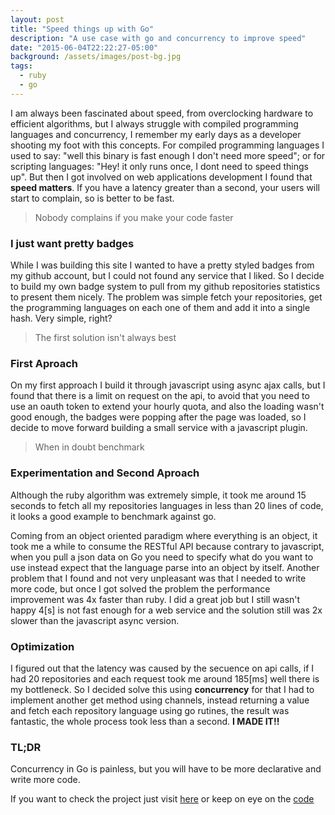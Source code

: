 ```yaml
---
layout: post
title: "Speed things up with Go"
description: "A use case with go and concurrency to improve speed"
date: "2015-06-04T22:22:27-05:00"
background: /assets/images/post-bg.jpg
tags:
  - ruby
  - go
---
```


I am always been fascinated about speed, from overclocking hardware to efficient algorithms, but I always struggle with compiled programming languages and concurrency, I remember my early days as a developer shooting my foot with this concepts. <!--more-->For compiled programming languages I used to say: "well this binary is fast enough I don't  need more speed"; or for scripting languages: "Hey! it only runs once, I dont need to speed things up". But then I got involved on web applications development I found that **speed matters**. If you have a latency greater than a second, your users will start to complain, so is better to be fast.

<blockquote class="blockquote-reverse">
  Nobody complains if you make your code faster
</blockquote>

### I just want pretty badges <i class='fa fa-trophy'></i>
While I was building this site I wanted to have a pretty styled badges from my github account, but I could not found any service that I liked. So I decide to build my own badge system to pull from my github repositories statistics to present them nicely. The problem was simple fetch your repositories, get the programming languages on each one of them and add it into a single hash. Very simple, right?

<blockquote class="blockquote-reverse">
  The first solution isn't always best
</blockquote>

### First Aproach
On my first approach I build it through javascript using async ajax calls, but I found that there is a limit on request on the api, to avoid that you need to use an oauth token to extend your hourly quota, and also the loading wasn't good enough, the badges were popping after the page was loaded, so I decide to move forward building a small service with a javascript plugin.

<blockquote class="blockquote-reverse">
  When in doubt benchmark
</blockquote>

### Experimentation and Second Aproach
Although the ruby algorithm was extremely simple, it took me around 15 seconds to fetch all my repositories languages in less than 20 lines of code, it looks a good example to benchmark against go.

Coming from an object oriented paradigm where everything is an object, it took me a while to consume the RESTful API because contrary to javascript, when you pull a json data on Go you need to specify what do you want to use instead expect that the language parse into an object by itself. Another problem that I found and not very unpleasant was that I needed to write more code, but once I got solved the problem the performance improvement was 4x faster than ruby. I did a great job but I still wasn't happy 4[s] is not fast enough for a web service and the solution still was 2x slower than the javascript async version.

### Optimization
I figured out that the latency was caused by the secuence on api calls, if I had 20 repositories and each request took me around 185[ms] well there is my bottleneck. So I decided solve this using **concurrency** for that I had to implement another get method using channels, instead returning a value and fetch each repository language using go rutines, the result was fantastic, the whole process took less than a second. **I MADE IT!!**

<div id="badges" class="text-center"></div>

### TL;DR
Concurrency in Go is painless, but you will have to be more declarative and write more code.

If you want to check the project just visit [here](http://getbadger.herokuapp.com) or keep on eye on the [code](https://github.com/3zcurdia/badger)

<br/>

<script type="text/javascript">
  $(document).ready(function(){
    $('#badges').badger({username: "3zcurdia", remote_style: false});
  });
</script>
